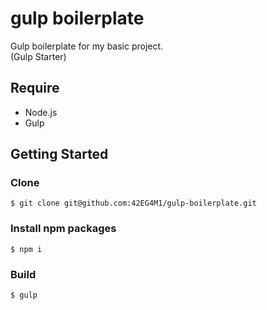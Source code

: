 # gulp boilerplate
Gulp boilerplate for my basic project.  
(Gulp Starter)


## Require
* Node.js
* Gulp


## Getting Started
### Clone
    $ git clone git@github.com:42EG4M1/gulp-boilerplate.git

### Install npm packages
    $ npm i

### Build
    $ gulp